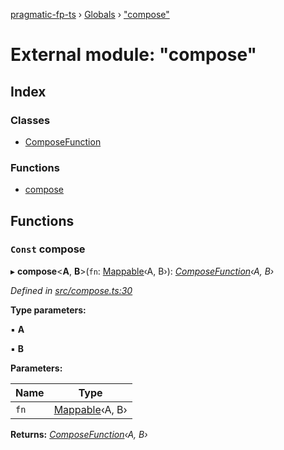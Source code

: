 [pragmatic-fp-ts](../README.md) › [Globals](../globals.md) › ["compose"](_compose_.md)

# External module: "compose"

## Index

### Classes

* [ComposeFunction](../classes/_compose_.composefunction.md)

### Functions

* [compose](_compose_.md#const-compose)

## Functions

### `Const` compose

▸ **compose**<**A**, **B**>(`fn`: [Mappable](_types_.md#mappable)‹A, B›): *[ComposeFunction](../classes/_compose_.composefunction.md)‹A, B›*

*Defined in [src/compose.ts:30](https://github.com/hermann-p/pragmatic-fp-ts/blob/1e5cfe0/src/compose.ts#L30)*

**Type parameters:**

▪ **A**

▪ **B**

**Parameters:**

Name | Type |
------ | ------ |
`fn` | [Mappable](_types_.md#mappable)‹A, B› |

**Returns:** *[ComposeFunction](../classes/_compose_.composefunction.md)‹A, B›*
